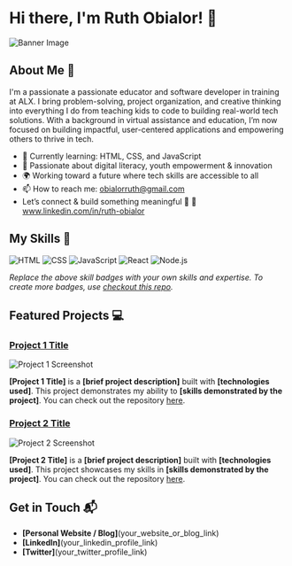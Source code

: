 # Hi there, I'm Ruth Obialor! 👋

![Banner Image](your_banner_image_url_here)

## About Me 🚀

I'm a passionate a passionate educator and software developer in training at ALX. I bring problem-solving, project organization, and creative thinking into everything I do from teaching kids to code to building real-world tech solutions. With a background in virtual assistance and education, I’m now focused on building impactful, user-centered applications and empowering others to thrive in tech.
- 🌱 Currently learning: HTML, CSS, and JavaScript
- 🌱 Passionate about digital literacy, youth empowerment & innovation
- 🌍 Working toward a future where tech skills are accessible to all
- 📫 How to reach me: obialorruth@gmail.com
- Let’s connect & build something meaningful 🚀
📍 www.linkedin.com/in/ruth-obialor

## My Skills 🧠

![HTML](https://img.shields.io/badge/-HTML-E34F26?style=flat-square&logo=html5&logoColor=white)
![CSS](https://img.shields.io/badge/-CSS-1572B6?style=flat-square&logo=css3&logoColor=white)
![JavaScript](https://img.shields.io/badge/-JavaScript-F7DF1E?style=flat-square&logo=javascript&logoColor=black)
![React](https://img.shields.io/badge/-React-61DAFB?style=flat-square&logo=react&logoColor=black)
![Node.js](https://img.shields.io/badge/-Node.js-339933?style=flat-square&logo=node.js&logoColor=white)

*Replace the above skill badges with your own skills and expertise. To create more badges, use [checkout this repo](https://github.com/alexandresanlim/Badges4-README.md-Profile).*

## Featured Projects 💻

### [Project 1 Title](project_1_link)

![Project 1 Screenshot](project_1_screenshot_url)

**[Project 1 Title]** is a **[brief project description]** built with **[technologies used]**. This project demonstrates my ability to **[skills demonstrated by the project]**. You can check out the repository [here](project_1_repository_link).

### [Project 2 Title](project_2_link)

![Project 2 Screenshot](project_2_screenshot_url)

**[Project 2 Title]** is a **[brief project description]** built with **[technologies used]**. This project showcases my skills in **[skills demonstrated by the project]**. You can check out the repository [here](project_2_repository_link).

## Get in Touch 📬

- **[Personal Website / Blog]**(your_website_or_blog_link)
- **[LinkedIn]**(your_linkedin_profile_link)
- **[Twitter]**(your_twitter_profile_link)


